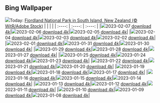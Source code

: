 ## Bing Wallpaper
![](./wallpaper/2023-02-07.jpg)Today: [Fiordland National Park in South Island, New Zealand (© WitR/Adobe Stock)](./wallpaper/2023-02-07.jpg)
|      |      |      |
| :----: | :----: | :----: |
|![](./wallpaper/2023-02-07_sm.jpg)2023-02-07 [download 4k](./wallpaper/2023-02-07.jpg)|![](./wallpaper/2023-02-06_sm.jpg)2023-02-06 [download 4k](./wallpaper/2023-02-06.jpg)|![](./wallpaper/2023-02-05_sm.jpg)2023-02-05 [download 4k](./wallpaper/2023-02-05.jpg)|
|![](./wallpaper/2023-02-04_sm.jpg)2023-02-04 [download 4k](./wallpaper/2023-02-04.jpg)|![](./wallpaper/2023-02-03_sm.jpg)2023-02-03 [download 4k](./wallpaper/2023-02-03.jpg)|![](./wallpaper/2023-02-02_sm.jpg)2023-02-02 [download 4k](./wallpaper/2023-02-02.jpg)|
|![](./wallpaper/2023-02-01_sm.jpg)2023-02-01 [download 4k](./wallpaper/2023-02-01.jpg)|![](./wallpaper/2023-01-31_sm.jpg)2023-01-31 [download 4k](./wallpaper/2023-01-31.jpg)|![](./wallpaper/2023-01-30_sm.jpg)2023-01-30 [download 4k](./wallpaper/2023-01-30.jpg)|
|![](./wallpaper/2023-01-29_sm.jpg)2023-01-29 [download 4k](./wallpaper/2023-01-29.jpg)|![](./wallpaper/2023-01-28_sm.jpg)2023-01-28 [download 4k](./wallpaper/2023-01-28.jpg)|![](./wallpaper/2023-01-27_sm.jpg)2023-01-27 [download 4k](./wallpaper/2023-01-27.jpg)|
|![](./wallpaper/2023-01-25_sm.jpg)2023-01-25 [download 4k](./wallpaper/2023-01-25.jpg)|![](./wallpaper/2023-01-24_sm.jpg)2023-01-24 [download 4k](./wallpaper/2023-01-24.jpg)|![](./wallpaper/2023-01-23_sm.jpg)2023-01-23 [download 4k](./wallpaper/2023-01-23.jpg)|
|![](./wallpaper/2023-01-22_sm.jpg)2023-01-22 [download 4k](./wallpaper/2023-01-22.jpg)|![](./wallpaper/2023-01-21_sm.jpg)2023-01-21 [download 4k](./wallpaper/2023-01-21.jpg)|![](./wallpaper/2023-01-20_sm.jpg)2023-01-20 [download 4k](./wallpaper/2023-01-20.jpg)|
|![](./wallpaper/2023-01-19_sm.jpg)2023-01-19 [download 4k](./wallpaper/2023-01-19.jpg)|![](./wallpaper/2023-01-18_sm.jpg)2023-01-18 [download 4k](./wallpaper/2023-01-18.jpg)|![](./wallpaper/2023-01-17_sm.jpg)2023-01-17 [download 4k](./wallpaper/2023-01-17.jpg)|
|![](./wallpaper/2023-01-16_sm.jpg)2023-01-16 [download 4k](./wallpaper/2023-01-16.jpg)|![](./wallpaper/2023-01-15_sm.jpg)2023-01-15 [download 4k](./wallpaper/2023-01-15.jpg)|![](./wallpaper/2023-01-14_sm.jpg)2023-01-14 [download 4k](./wallpaper/2023-01-14.jpg)|
|![](./wallpaper/2023-01-13_sm.jpg)2023-01-13 [download 4k](./wallpaper/2023-01-13.jpg)|![](./wallpaper/2023-01-12_sm.jpg)2023-01-12 [download 4k](./wallpaper/2023-01-12.jpg)|![](./wallpaper/2023-01-11_sm.jpg)2023-01-11 [download 4k](./wallpaper/2023-01-11.jpg)|
|![](./wallpaper/2023-01-10_sm.jpg)2023-01-10 [download 4k](./wallpaper/2023-01-10.jpg)|![](./wallpaper/2023-01-09_sm.jpg)2023-01-09 [download 4k](./wallpaper/2023-01-09.jpg)|![](./wallpaper/2023-01-08_sm.jpg)2023-01-08 [download 4k](./wallpaper/2023-01-08.jpg)|
